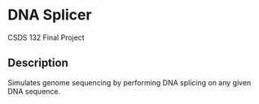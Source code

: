 # DNA Splicer
CSDS 132 Final Project

## Description
Simulates genome sequencing by performing DNA splicing on any given DNA sequence.
